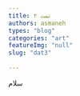 ```yaml
--- 
title: تست ۲ 
authors: asmaneh 
types: "blog" 
categories: "art" 
featureImg: "null" 
slug: "dat3" 
 
--- 
```

سلام
